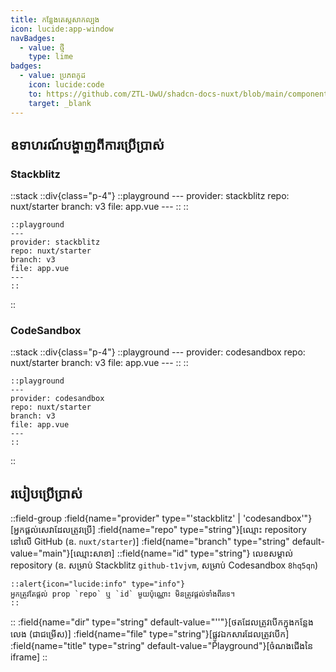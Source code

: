 ```yaml
---
title: កន្លែងតេស្តសាកល្បង
icon: lucide:app-window
navBadges:
  - value: ថ្មី
    type: lime
badges:
  - value: ប្រភពកូដ
    icon: lucide:code
    to: https://github.com/ZTL-UwU/shadcn-docs-nuxt/blob/main/components/content/Playground.vue
    target: _blank
---
```


## ឧទាហរណ៍បង្ហាញពីការប្រើប្រាស់

### Stackblitz

::stack
  ::div{class="p-4"}
    ::playground
    ---
    provider: stackblitz
    repo: nuxt/starter
    branch: v3
    file: app.vue
    ---
    ::
  ::
  ```mdc
  ::playground
  ---
  provider: stackblitz
  repo: nuxt/starter
  branch: v3
  file: app.vue
  ---
  ::
  ```
::

### CodeSandbox

::stack
  ::div{class="p-4"}
    ::playground
    ---
    provider: codesandbox
    repo: nuxt/starter
    branch: v3
    file: app.vue
    ---
    ::
  ::
  ```mdc
  ::playground
  ---
  provider: codesandbox
  repo: nuxt/starter
  branch: v3
  file: app.vue
  ---
  ::
  ```
::

## របៀបប្រើប្រាស់

::field-group
  :field{name="provider" type="'stackblitz' | 'codesandbox'"}[អ្នកផ្តល់សេវាដែលត្រូវប្រើ]
  :field{name="repo" type="string"}[ឈ្មោះ repository នៅលើ GitHub (ឧ. `nuxt/starter`)]
  :field{name="branch" type="string" default-value="main"}[ឈ្មោះសាខា]
  ::field{name="id" type="string"}
  លេខសម្គាល់ repository (ឧ. សម្រាប់ Stackblitz `github-t1vjvm`, សម្រាប់ Codesandbox `8hq5qn`)

    ::alert{icon="lucide:info" type="info"}
    អ្នកត្រូវតែផ្តល់ prop `repo` ឬ `id` មួយប៉ុណ្ណោះ មិនត្រូវផ្តល់ទាំងពីរទេ។
    ::
  ::
  :field{name="dir" type="string" default-value="''"}[ថតដែលត្រូវបើកក្នុងកន្លែងលេង (ជាជម្រើស)]
  :field{name="file" type="string"}[ផ្លូវឯកសារដែលត្រូវបើក]
  :field{name="title" type="string" default-value="Playground"}[ចំណងជើងនៃ iframe]
::

